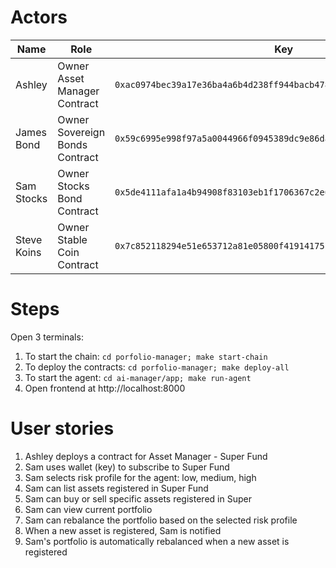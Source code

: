 
# Actors

| Name | Role | Key | Description |
|---|---|---|---|
| Ashley | Owner Asset Manager Contract | `0xac0974bec39a17e36ba4a6b4d238ff944bacb478cbed5efcae784d7bf4f2ff80` | Deploys the Asset Manager Contract |
| James Bond | Owner Sovereign Bonds Contract | `0x59c6995e998f97a5a0044966f0945389dc9e86dae88c7a8412f4603b6b78690d` | Deploys the Sovereign Bonds |
| Sam Stocks | Owner Stocks Bond Contract | `0x5de4111afa1a4b94908f83103eb1f1706367c2e68ca870fc3fb9a804cdab365a` | Deploys the Stocks |
| Steve Koins | Owner Stable Coin Contract | `0x7c852118294e51e653712a81e05800f419141751be58f605c371e15141b007a6` | Deploys the Stable Coins |

# Steps

Open 3 terminals:

1. To start the chain: `cd porfolio-manager; make start-chain`
2. To deploy the contracts: `cd porfolio-manager; make deploy-all`
3. To start the agent: `cd ai-manager/app; make run-agent`
4. Open frontend at http://localhost:8000


# User stories

1. Ashley deploys a contract for Asset Manager - Super Fund
2. Sam uses wallet (key) to subscribe to Super Fund
3. Sam selects risk profile for the agent: low, medium, high
4. Sam can list assets registered in Super Fund
5. Sam can buy or sell specific assets registered in Super
6. Sam can view current portfolio
7. Sam can rebalance the portfolio based on the selected risk profile
8. When a new asset is registered, Sam is notified
9. Sam's portfolio is automatically rebalanced when a new asset is registered